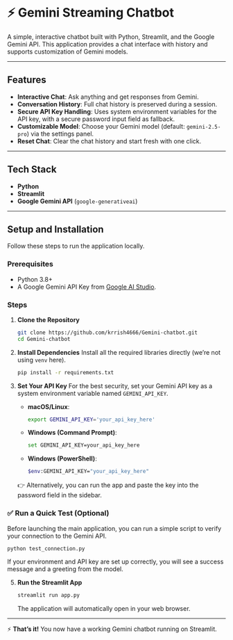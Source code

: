 
# ⚡ Gemini Streaming Chatbot

A simple, interactive chatbot built with Python, Streamlit, and the Google Gemini API. This application provides a chat interface with history and supports customization of Gemini models.

---

## Features

* **Interactive Chat**: Ask anything and get responses from Gemini.
* **Conversation History**: Full chat history is preserved during a session.
* **Secure API Key Handling**: Uses system environment variables for the API key, with a secure password input field as fallback.
* **Customizable Model**: Choose your Gemini model (default: `gemini-2.5-pro`) via the settings panel.
* **Reset Chat**: Clear the chat history and start fresh with one click.

---

## Tech Stack

* **Python**
* **Streamlit**
* **Google Gemini API** (`google-generativeai`)

---

## Setup and Installation

Follow these steps to run the application locally.

### Prerequisites

* Python 3.8+
* A Google Gemini API Key from [Google AI Studio](https://aistudio.google.com/app/apikey).

### Steps

1. **Clone the Repository**

   ```sh
   git clone https://github.com/krrish4666/Gemini-chatbot.git
   cd Gemini-chatbot
   ```

2. **Install Dependencies**
   Install all the required libraries directly (we’re not using `venv` here).

   ```sh
   pip install -r requirements.txt
   ```

3. **Set Your API Key**
   For the best security, set your Gemini API key as a system environment variable named `GEMINI_API_KEY`.

   * **macOS/Linux**:

     ```sh
     export GEMINI_API_KEY='your_api_key_here'
     ```
   * **Windows (Command Prompt)**:

     ```sh
     set GEMINI_API_KEY=your_api_key_here
     ```
   * **Windows (PowerShell)**:

     ```sh
     $env:GEMINI_API_KEY="your_api_key_here"
     ```

   👉 Alternatively, you can run the app and paste the key into the password field in the sidebar.

### ✅ Run a Quick Test (Optional)

Before launching the main application, you can run a simple script to verify your connection to the Gemini API.

```sh
python test_connection.py
```

If your environment and API key are set up correctly, you will see a success message and a greeting from the model.

5. **Run the Streamlit App**

   ```sh
   streamlit run app.py
   ```

   The application will automatically open in your web browser.

---

⚡ **That’s it!** You now have a working Gemini chatbot running on Streamlit.

